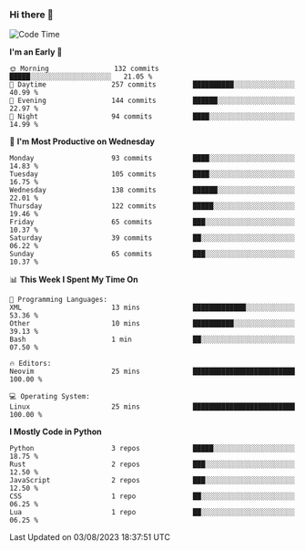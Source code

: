 ### Hi there 👋
<!--START_SECTION:waka-->
![Code Time](http://img.shields.io/badge/Code%20Time-133%20hrs%2024%20mins-blue)

**I'm an Early 🐤** 

```text
🌞 Morning                132 commits         █████░░░░░░░░░░░░░░░░░░░░   21.05 % 
🌆 Daytime                257 commits         ██████████░░░░░░░░░░░░░░░   40.99 % 
🌃 Evening                144 commits         ██████░░░░░░░░░░░░░░░░░░░   22.97 % 
🌙 Night                  94 commits          ████░░░░░░░░░░░░░░░░░░░░░   14.99 % 
```
📅 **I'm Most Productive on Wednesday** 

```text
Monday                   93 commits          ████░░░░░░░░░░░░░░░░░░░░░   14.83 % 
Tuesday                  105 commits         ████░░░░░░░░░░░░░░░░░░░░░   16.75 % 
Wednesday                138 commits         ██████░░░░░░░░░░░░░░░░░░░   22.01 % 
Thursday                 122 commits         █████░░░░░░░░░░░░░░░░░░░░   19.46 % 
Friday                   65 commits          ███░░░░░░░░░░░░░░░░░░░░░░   10.37 % 
Saturday                 39 commits          ██░░░░░░░░░░░░░░░░░░░░░░░   06.22 % 
Sunday                   65 commits          ███░░░░░░░░░░░░░░░░░░░░░░   10.37 % 
```


📊 **This Week I Spent My Time On** 

```text
💬 Programming Languages: 
XML                      13 mins             █████████████░░░░░░░░░░░░   53.36 % 
Other                    10 mins             ██████████░░░░░░░░░░░░░░░   39.13 % 
Bash                     1 min               ██░░░░░░░░░░░░░░░░░░░░░░░   07.50 % 

🔥 Editors: 
Neovim                   25 mins             █████████████████████████   100.00 % 

💻 Operating System: 
Linux                    25 mins             █████████████████████████   100.00 % 
```

**I Mostly Code in Python** 

```text
Python                   3 repos             █████░░░░░░░░░░░░░░░░░░░░   18.75 % 
Rust                     2 repos             ███░░░░░░░░░░░░░░░░░░░░░░   12.50 % 
JavaScript               2 repos             ███░░░░░░░░░░░░░░░░░░░░░░   12.50 % 
CSS                      1 repo              ██░░░░░░░░░░░░░░░░░░░░░░░   06.25 % 
Lua                      1 repo              ██░░░░░░░░░░░░░░░░░░░░░░░   06.25 % 
```




 Last Updated on 03/08/2023 18:37:51 UTC
<!--END_SECTION:waka-->

<!--
**YoganshSharma/YoganshSharma** is a ✨ _special_ ✨ repository because its `README.md` (this file) appears on your GitHub profile.

Here are some ideas to get you started:

- 🔭 I’m currently working on ...
- 🌱 I’m currently learning ...
- 👯 I’m looking to collaborate on ...
- 🤔 I’m looking for help with ...
- 💬 Ask me about ...
- 📫 How to reach me: ...
- 😄 Pronouns: ...
- ⚡ Fun fact: ...
-->
